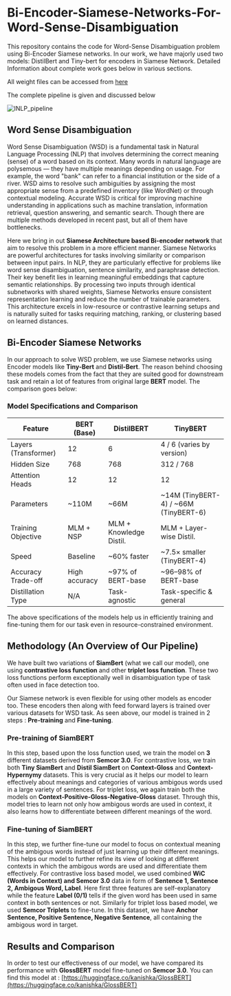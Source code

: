 # Bi-Encoder-Siamese-Networks-For-Word-Sense-Disambiguation

This repository contains the code for Word-Sense Disambiguation problem using Bi-Encoder Siamese networks. In our work, we have majorly used two models: DistilBert and Tiny-bert for encoders in Siamese Network. Detailed Information about complete work goes below in various sections.

All weight files can be accessed from [here](https://iiithydresearch-my.sharepoint.com/:f:/g/personal/amit_shukla_research_iiit_ac_in/EooiBHSPQsdFhPZkWdh_6m4BAjfNBXxXSdoVHJh9cOfzIg?e=Y6kY1T)

The complete pipeline is given and discussed below

![INLP_pipeline](https://github.com/user-attachments/assets/d7d5c270-b2e9-466a-860d-a6daf9aa2e22)

## Word Sense Disambiguation

Word Sense Disambiguation (WSD) is a fundamental task in Natural Language Processing (NLP) that involves determining the correct meaning (sense) of a word based on its context. Many words in natural language are polysemous — they have multiple meanings depending on usage. For example, the word "bank" can refer to a financial institution or the side of a river. WSD aims to resolve such ambiguities by assigning the most appropriate sense from a predefined inventory (like WordNet) or through contextual modeling. Accurate WSD is critical for improving machine understanding in applications such as machine translation, information retrieval, question answering, and semantic search. Though there are multiple methods developed in recent past, but all of them have bottlenecks.

Here we bring in out **Siamese Architecture based Bi-encoder network** that aim to resolve this problem in a more efficient manner. Siamese Networks are powerful architectures for tasks involving similarity or comparison between input pairs. In NLP, they are particularly effective for problems like word sense disambiguation, sentence similarity, and paraphrase detection. Their key benefit lies in learning meaningful embeddings that capture semantic relationships. By processing two inputs through identical subnetworks with shared weights, Siamese Networks ensure consistent representation learning and reduce the number of trainable parameters. This architecture excels in low-resource or contrastive learning setups and is naturally suited for tasks requiring matching, ranking, or clustering based on learned distances.


## Bi-Encoder Siamese Networks

In our approach to solve WSD problem, we use Siamese networks using Encoder models like **Tiny-Bert** and **Distil-Bert**. The reason behind choosing these models comes from the fact that they are suited good for downstream task and retain a lot of features from original large **BERT** model. The comparison goes below:

### Model Specifications and Comparison

| Feature               | BERT (Base)         | DistilBERT             | TinyBERT                |
|-----------------------|---------------------|-------------------------|--------------------------|
| Layers (Transformer)  | 12                  | 6                       | 4 / 6 (varies by version) |
| Hidden Size           | 768                 | 768                     | 312 / 768               |
| Attention Heads       | 12                  | 12                      | 12                      |
| Parameters            | ~110M               | ~66M                    | ~14M (TinyBERT-4) / ~66M (TinyBERT-6) |
| Training Objective    | MLM + NSP           | MLM + Knowledge Distil. | MLM + Layer-wise Distil. |
| Speed                 | Baseline            | ~60% faster             | ~7.5× smaller (TinyBERT-4) |
| Accuracy Trade-off    | High accuracy       | ~97% of BERT-base       | ~96–98% of BERT-base    |
| Distillation Type     | N/A                 | Task-agnostic           | Task-specific & general |


The above specifications of the models help us in efficiently training and fine-tuning them for our task even in resource-constrained environment.

## Methodology (An Overview of Our Pipeline)

We have built two variations of **SiamBert** (what we call our model), one using **contrastive loss function** and other **triplet loss function**. These two loss functions perform exceptionally well in disambiguation type of task often used in face detection too.

Our Siamese network is even flexible for using other models as encoder too. These encoders then along with feed forward layers is trained over various datasets for WSD task. As seen above, our model is trained in 2 steps : **Pre-training** and **Fine-tuning**.

### Pre-training of SiamBERT

In this step, based upon the loss function used, we train the model on **3** different datasets derived from **Semcor 3.0**. For contrastive loss, we train both **Tiny SiamBert** and **Distil SiamBert** on **Context-Gloss** and **Context-Hypernymy** datasets. This is very crucial as it helps our model to learn effectively about meanings and categories of various ambigous words used in a large variety of sentences.
For triplet loss, we again train both the models on **Context-Positive-Gloss-Negative-Gloss** dataset. Through this, model tries to learn not only how ambigous words are used in context, it also learns how to differentiate between different meanings of the word.

### Fine-tuning of SiamBERT

In this step, we further fine-tune our model to focus on contextual meaning of the ambigous words instead of just learning up their different meanings. This helps our model to further refine its view of looking at different contexts in which the ambigous words are used and differentiate them effectively. For contrastive loss based model, we used combined **WiC (Words in Context) and Semcor 3.0** data in form of **Sentence 1,  Sentence 2, Ambigous Word,  Label**. Here first three features are self-explanatory while the feature **Label (0/1)** tells if the given word has been used in same context in both sentences or not.
Similarly for triplet loss based model, we used **Semcor Triplets** to fine-tune. In this dataset, we have **Anchor Sentence, Positive Sentence, Negative Sentence**, all containing the ambigous word in target.


## Results and Comparison
In order to test our effectiveness of our model, we have compared its performance with **GlossBERT** model fine-tuned on **Semcor 3.0**. You can find this model at : [https://huggingface.co/kanishka/GlossBERT](https://huggingface.co/kanishka/GlossBERT)

